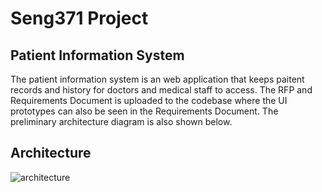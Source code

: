 # Seng371 Project
## Patient Information System
The patient information system is an web application that keeps paitent records and history for doctors and medical staff to access. The RFP and Requirements Document
is uploaded to the codebase where the UI prototypes can also be seen in the Requirements Document. The preliminary architecture diagram is also shown below.
## Architecture
![architecture](https://user-images.githubusercontent.com/54200250/218234602-4df70894-62e6-440d-a651-3d0834dc9187.png)
